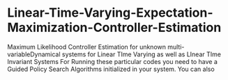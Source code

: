 # Linear-Time-Varying-Expectation-Maximization-Controller-Estimation
Maximum Likelihood Controller Estimation for unknown multi-variableDynamical systems for Linear TIme Varying as well as LInear TIme Invariant Systems
For Running these particular codes you need to have a Guided Policy Search Algorithms initialized in your system. You can also 

